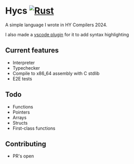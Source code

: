 # Hycs [![Rust](https://github.com/Veikkosuhonen/compiler/actions/workflows/ci.yml/badge.svg?branch=master)](https://github.com/Veikkosuhonen/compiler/actions/workflows/ci.yml)

A simple language I wrote in HY Compilers 2024.

I also made a [vscode plugin](https://github.com/Veikkosuhonen/hy-compilers-language-support) for it to add syntax highlighting 

## Current features

- Interpreter
- Typechecker
- Compile to x86_64 assembly with C stdlib
- E2E tests

## Todo

- Functions
- Pointers
- Arrays
- Structs
- First-class functions

## Contributing

- PR's open

